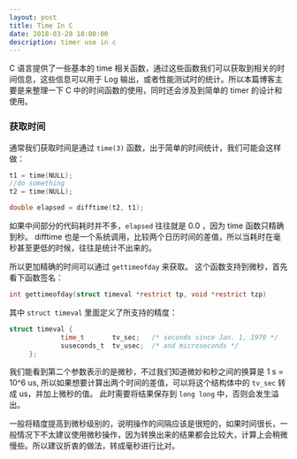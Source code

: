 ```yaml
---
layout: post
title: Time In C
date: 2018-03-28 18:00:00
description: timer use in c
---
```


C 语言提供了一些基本的 time 相关函数，通过这些函数我们可以获取到相关的时间信息，这些信息可以用于 Log 输出，或者性能测试时的统计。所以本篇博客主要是来整理一下 C 中的时间函数的使用，同时还会涉及到简单的 timer 的设计和使用。

### 获取时间

通常我们获取时间是通过 `time(3)` 函数，出于简单的时间统计，我们可能会这样做：

```c
t1 = time(NULL);
//do something
t2 = time(NULL);

double elapsed = difftime(t2, t1);
```

如果中间部分的代码耗时并不多，`elapsed` 往往就是 0.0 ，因为 time 函数只精确到秒。 difftime 也是一个系统调用，比较两个日历时间的差值，所以当耗时在毫秒甚至更低的时候，往往是统计不出来的。

所以更加精确的时间可以通过 `gettimeofday` 来获取。 这个函数支持到微秒，首先看下函数签名：

```c
int gettimeofday(struct timeval *restrict tp, void *restrict tzp)
```

其中 `struct timeval` 里面定义了所支持的精度：

```c
struct timeval {
             time_t       tv_sec;   /* seconds since Jan. 1, 1970 */
             suseconds_t  tv_usec;  /* and microseconds */
     };
```
我们能看到第二个参数表示的是微秒，不过我们知道微妙和秒之间的换算是 1 s = 10^6 us, 所以如果想要计算出两个时间的差值，可以将这个结构体中的 `tv_sec` 转成 us，并加上微秒的值。 此时需要将结果保存到 `long long` 中，否则会发生溢出。

一般将精度提高到微秒级别的，说明操作的间隔应该是很短的，如果时间很长，一般情况下不太建议使用微秒操作，因为转换出来的结果都会比较大，计算上会稍微慢些。所以建议折衷的做法，转成毫秒进行比对。